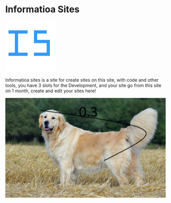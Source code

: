 # Informatioa Sites
![informatioa sites logo](https://raw.githubusercontent.com/nico1monte/informatioa.org/refs/heads/dev/public/projects/Div-InformatioaSites.png)

Informatioa sites is a site for create sites on this site, with code and other tools, you have 3 slots for the Development, and your site go from this site on 1 month, create and edit your sites here!

![retro line meter](./logos/retro_line-meter.png)